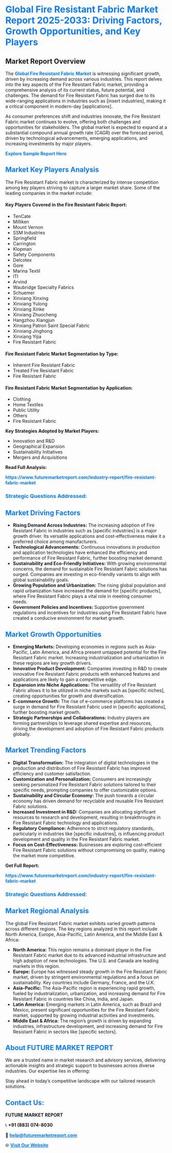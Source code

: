 <h1 style="color: #007BFF;">Global Fire Resistant Fabric Market Report 2025-2033: Driving Factors, Growth Opportunities, and Key Players</h1>

<section id="overview">
<h2>Market Report Overview</h2>
<p>The <a href="https://www.futuremarketreport.com/industry-report/fire-resistant-fabric-market" style="color: #007BFF; text-decoration: none;"><strong>Global Fire Resistant Fabric Market</strong></a> is witnessing significant growth, driven by increasing demand across various industries. This report delves into the key aspects of the Fire Resistant Fabric market, providing a comprehensive analysis of its current status, future potential, and challenges. The demand for Fire Resistant Fabric has surged due to its wide-ranging applications in industries such as [insert industries], making it a critical component in modern-day [applications].</p>
<p>As consumer preferences shift and industries innovate, the Fire Resistant Fabric market continues to evolve, offering both challenges and opportunities for stakeholders. The global market is expected to expand at a substantial compound annual growth rate (CAGR) over the forecast period, driven by technological advancements, emerging applications, and increasing investments by major players.</p>
</section>

<section id="overview">
<p><a href="https://www.futuremarketreport.com/request-sample/reportId=85919" style="color: #007BFF; text-decoration: none;"><strong>Explore Sample Report Here</strong></a></p>
</section>

<section id="key-players">
<h2 style="color: #007BFF;">Market Key Players Analysis</h2>
<p>The Fire Resistant Fabric market is characterized by intense competition among key players striving to capture a larger market share. Some of the leading companies in the market include:</p>
<h4>Key Players Covered in the Fire Resistant Fabric Report:</h4>
<ul><li>TenCate</li><li>Milliken</li><li>Mount Vernon</li><li>SSM Industries</li><li>Springfield</li><li>Carrington</li><li>Klopman</li><li>Safety Components</li><li>Delcotex</li><li>Gore</li><li>Marina Textil</li><li>ITI</li><li>Arvind</li><li>Waubridge Specialty Fabrics</li><li>Schuemer</li><li>Xinxiang Xinxing</li><li>Xinxiang Yulong</li><li>Xinxiang Xinke</li><li>Xinxiang Zhuocheng</li><li>Hangzhou Xiangjun</li><li>Xinxiang Patron Saint Special Fabric</li><li>Xinxiang Jinghong</li><li>Xinxiang Yijia</li><li>Fire Resistant Fabric</li></ul>
<h4>Fire Resistant Fabric Market Segmentation by Type:</h4>
<ul><li>Inherent Fire Resistant Fabric</li><li>Treated Fire Resistant Fabric</li><li>Fire Resistant Fabric</li></ul>

<h4>Fire Resistant Fabric Market Segmentation by Application:</h4>
<ul><li>Clothing</li><li>Home Textiles</li><li>Public Utility</li><li>Others</li><li>Fire Resistant Fabric</li></ul>
<p><strong>Key Strategies Adopted by Market Players:</strong></p>
<ul>
<li>Innovation and R&D</li>
<li>Geographical Expansion</li>
<li>Sustainability Initiatives</li>
<li>Mergers and Acquisitions</li>
</ul>
</section>

<section>
<p><strong>Read Full Analysis: </strong></p><a href="https://www.futuremarketreport.com/industry-report/fire-resistant-fabric-market" style="color: #007BFF; text-decoration: none;"><strong>https://www.futuremarketreport.com/industry-report/fire-resistant-fabric-market</strong></a>
<h3 style="color: #007BFF;">Strategic Questions Addressed:</h3>
</section>

<section id="driving-factors">
<h2 style="color: #007BFF;">Market Driving Factors</h2>
<ul>
<li><strong>Rising Demand Across Industries:</strong> The increasing adoption of Fire Resistant Fabric in industries such as [specific industries] is a major growth driver. Its versatile applications and cost-effectiveness make it a preferred choice among manufacturers.</li>
<li><strong>Technological Advancements:</strong> Continuous innovations in production and application technologies have enhanced the efficiency and performance of Fire Resistant Fabric, further boosting market demand.</li>
<li><strong>Sustainability and Eco-Friendly Initiatives:</strong> With growing environmental concerns, the demand for sustainable Fire Resistant Fabric solutions has surged. Companies are investing in eco-friendly variants to align with global sustainability goals.</li>
<li><strong>Growing Population and Urbanization:</strong> The rising global population and rapid urbanization have increased the demand for [specific products], where Fire Resistant Fabric plays a vital role in meeting consumer needs.</li>
<li><strong>Government Policies and Incentives:</strong> Supportive government regulations and incentives for industries using Fire Resistant Fabric have created a conducive environment for market growth.</li>
</ul>
</section>

<section id="growth-opportunities">
<h2 style="color: #007BFF;">Market Growth Opportunities</h2>
<ul>
<li><strong>Emerging Markets:</strong> Developing economies in regions such as Asia-Pacific, Latin America, and Africa present untapped potential for the Fire Resistant Fabric market. Increasing industrialization and urbanization in these regions are key growth drivers.</li>
<li><strong>Innovative Product Development:</strong> Companies investing in R&D to create innovative Fire Resistant Fabric products with enhanced features and applications are likely to gain a competitive edge.</li>
<li><strong>Expansion into Niche Applications:</strong> The versatility of Fire Resistant Fabric allows it to be utilized in niche markets such as [specific niches], creating opportunities for growth and diversification.</li>
<li><strong>E-commerce Growth:</strong> The rise of e-commerce platforms has created a surge in demand for Fire Resistant Fabric used in [specific applications], further boosting market growth.</li>
<li><strong>Strategic Partnerships and Collaborations:</strong> Industry players are forming partnerships to leverage shared expertise and resources, driving the development and adoption of Fire Resistant Fabric products globally.</li>
</ul>
</section>

<section id="trending-factors">
<h2 style="color: #007BFF;">Market Trending Factors</h2>
<ul>
<li><strong>Digital Transformation:</strong> The integration of digital technologies in the production and distribution of Fire Resistant Fabric has improved efficiency and customer satisfaction.</li>
<li><strong>Customization and Personalization:</strong> Consumers are increasingly seeking personalized Fire Resistant Fabric solutions tailored to their specific needs, prompting companies to offer customizable options.</li>
<li><strong>Sustainability and Circular Economy:</strong> The push towards a circular economy has driven demand for recyclable and reusable Fire Resistant Fabric solutions.</li>
<li><strong>Increased Investment in R&D:</strong> Companies are allocating significant resources to research and development, resulting in breakthroughs in Fire Resistant Fabric technology and applications.</li>
<li><strong>Regulatory Compliance:</strong> Adherence to strict regulatory standards, particularly in industries like [specific industries], is influencing product development and quality in the Fire Resistant Fabric market.</li>
<li><strong>Focus on Cost-Effectiveness:</strong> Businesses are exploring cost-efficient Fire Resistant Fabric solutions without compromising on quality, making the market more competitive.</li>
</ul>
</section>

<section>
<p><strong>Get Full Report: </strong></p><a href="https://www.futuremarketreport.com/industry-report/fire-resistant-fabric-market" style="color: #007BFF; text-decoration: none;"><strong>https://www.futuremarketreport.com/industry-report/fire-resistant-fabric-market</strong></a>
<h3 style="color: #007BFF;">Strategic Questions Addressed:</h3>
</section>


<section id="regional-analysis">
<h2 style="color: #007BFF;">Market Regional Analysis</h2>
<p>The global Fire Resistant Fabric market exhibits varied growth patterns across different regions. The key regions analyzed in this report include North America, Europe, Asia-Pacific, Latin America, and the Middle East & Africa:</p>
<ul>
<li><strong>North America:</strong> This region remains a dominant player in the Fire Resistant Fabric market due to its advanced industrial infrastructure and high adoption of new technologies. The U.S. and Canada are leading markets in this region.</li>
<li><strong>Europe:</strong> Europe has witnessed steady growth in the Fire Resistant Fabric market, driven by stringent environmental regulations and a focus on sustainability. Key countries include Germany, France, and the U.K.</li>
<li><strong>Asia-Pacific:</strong> The Asia-Pacific region is experiencing rapid growth, fueled by industrialization, urbanization, and increasing demand for Fire Resistant Fabric in countries like China, India, and Japan.</li>
<li><strong>Latin America:</strong> Emerging markets in Latin America, such as Brazil and Mexico, present significant opportunities for the Fire Resistant Fabric market, supported by growing industrial activities and investments.</li>
<li><strong>Middle East & Africa:</strong> The region’s growth is driven by expanding industries, infrastructure development, and increasing demand for Fire Resistant Fabric in sectors like [specific sectors].</li>
</ul>
</section>

<footer>
<h2 style="color: #007BFF;">About FUTURE MARKET REPORT</h2>
<p>We are a trusted name in market research and advisory services, delivering actionable insights and strategic support to businesses across diverse industries. Our expertise lies in offering:</p>

<p>Stay ahead in today’s competitive landscape with our tailored research solutions.</p>

<h2 style="color: #007BFF;">Contact Us:</h2>
<p><strong>FUTURE MARKET REPORT</strong></p>
<p>📞 <strong>+91 (883) 074-8030</strong></p>
<p>📧 <strong><a href="mailto:help@futuremarketreport.com" style="color: #007BFF;">help@futuremarketreport.com</a></strong></p>
<p>🌐 <strong><a href="https://www.futuremarketreport.com/" style="color: #007BFF;">Visit Our Website</a></strong></p>
</footer>